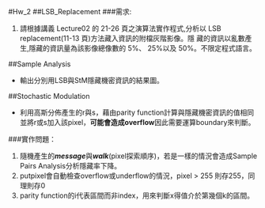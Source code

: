 #Hw_2
##LSB_Replacement
###需求:  1. 請根據講義 Lecture02 的 21-26 頁之演算法實作程式,分析以LSB replacement(11-13 頁)方法藏入資訊的附檔灰階影像。隱 藏的資訊以亂數產生,隱藏的資訊量為該影像總像數的 5%、 25%以及 50%。不限定程式語言。

##Sample Analysis  
* 輸出分別用LSB與StM隱藏機密資訊的結果圖。
	 
##Stochastic Modulation  
* 利用高斯分佈產生的r與s，藉由parity function計算與隱藏機密資訊的值相同並將r或s加入該pixel，**可能會造成overflow**因此需要運算boundary來判斷。

###實作問題：
1. 隨機產生的***message***與***walk***(pixel探索順序)，若是一樣的情況會造成Sample Pairs Analysis分析隱藏率下降。
2. putpixel會自動檢查overflow或underflow的情況，pixel > 255 則存255，同理則存0
3. parity function的i代表區間而非index，用來判斷x得值介於第幾個k的區間。